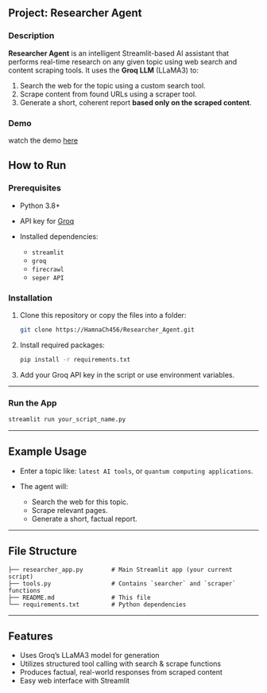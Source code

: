 ## Project: Researcher Agent

### Description

**Researcher Agent** is an intelligent Streamlit-based AI assistant that performs real-time research on any given topic using web search and content scraping tools. It uses the **Groq LLM** (LLaMA3) to:

1. Search the web for the topic using a custom search tool.
2. Scrape content from found URLs using a scraper tool.
3. Generate a short, coherent report **based only on the scraped content**.

### Demo
watch the demo [here](https://youtu.be/4kUbIkC-Sbk)

## How to Run

### Prerequisites

* Python 3.8+
* API key for [Groq](https://console.groq.com/)
* Installed dependencies:

  * `streamlit`
  * `groq`
  * `firecrawl`
  * `seper API`

### Installation

1. Clone this repository or copy the files into a folder:

   ```bash
   git clone https://HamnaCh456/Researcher_Agent.git
   
2. Install required packages:

   ```bash
   pip install -r requirements.txt
   ```
3. Add your Groq API key in the script or use environment variables.

---

### Run the App

```bash
streamlit run your_script_name.py
```
---

## Example Usage

* Enter a topic like: `latest AI tools`, or `quantum computing applications`.
* The agent will:

  * Search the web for this topic.
  * Scrape relevant pages.
  * Generate a short, factual report.

---

## File Structure

```
├── researcher_app.py        # Main Streamlit app (your current script)
├── tools.py                 # Contains `searcher` and `scraper` functions
├── README.md                # This file
└── requirements.txt         # Python dependencies
```

---

## Features

* Uses Groq’s LLaMA3 model for generation
* Utilizes structured tool calling with search & scrape functions
* Produces factual, real-world responses from scraped content
* Easy web interface with Streamlit

